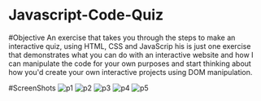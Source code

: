 # Javascript-Code-Quiz

#Objective
An exercise that takes you through the steps to make an interactive quiz, using HTML, CSS and JavaScrip
his is just one exercise that demonstrates what you can do with an interactive website and how I can manipulate the code for your own purposes and start thinking about how you'd create your own interactive projects using DOM manipulation.


#ScreenShots
![p1](https://user-images.githubusercontent.com/41966084/110424953-38ee6100-8069-11eb-8c86-ff59b118f9b6.PNG)
![p2](https://user-images.githubusercontent.com/41966084/110424955-3986f780-8069-11eb-8201-75a4ecb059de.PNG)
![p3](https://user-images.githubusercontent.com/41966084/110424956-3986f780-8069-11eb-9abd-3ffb89403285.PNG)
![p4](https://user-images.githubusercontent.com/41966084/110424957-3986f780-8069-11eb-8b49-967ebc4cbb06.PNG)
![p5](https://user-images.githubusercontent.com/41966084/110424958-3a1f8e00-8069-11eb-8e83-af8ea6ca7d49.PNG)
